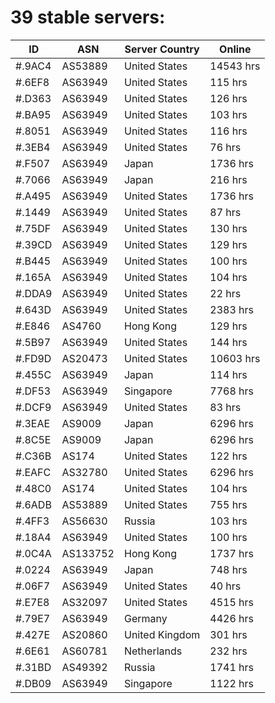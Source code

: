 # 39 stable servers:

| ID | ASN | Server Country | Online |
| ------ | ------ | ------ | ------ |
| #.9AC4 | AS53889 | United States | 14543 hrs |
| #.6EF8 | AS63949 | United States | 115 hrs |
| #.D363 | AS63949 | United States | 126 hrs |
| #.BA95 | AS63949 | United States | 103 hrs |
| #.8051 | AS63949 | United States | 116 hrs |
| #.3EB4 | AS63949 | United States | 76 hrs |
| #.F507 | AS63949 | Japan | 1736 hrs |
| #.7066 | AS63949 | Japan | 216 hrs |
| #.A495 | AS63949 | United States | 1736 hrs |
| #.1449 | AS63949 | United States | 87 hrs |
| #.75DF | AS63949 | United States | 130 hrs |
| #.39CD | AS63949 | United States | 129 hrs |
| #.B445 | AS63949 | United States | 100 hrs |
| #.165A | AS63949 | United States | 104 hrs |
| #.DDA9 | AS63949 | United States | 22 hrs |
| #.643D | AS63949 | United States | 2383 hrs |
| #.E846 | AS4760 | Hong Kong | 129 hrs |
| #.5B97 | AS63949 | United States | 144 hrs |
| #.FD9D | AS20473 | United States | 10603 hrs |
| #.455C | AS63949 | Japan | 114 hrs |
| #.DF53 | AS63949 | Singapore | 7768 hrs |
| #.DCF9 | AS63949 | United States | 83 hrs |
| #.3EAE | AS9009 | Japan | 6296 hrs |
| #.8C5E | AS9009 | Japan | 6296 hrs |
| #.C36B | AS174 | United States | 122 hrs |
| #.EAFC | AS32780 | United States | 6296 hrs |
| #.48C0 | AS174 | United States | 104 hrs |
| #.6ADB | AS53889 | United States | 755 hrs |
| #.4FF3 | AS56630 | Russia | 103 hrs |
| #.18A4 | AS63949 | United States | 100 hrs |
| #.0C4A | AS133752 | Hong Kong | 1737 hrs |
| #.0224 | AS63949 | Japan | 748 hrs |
| #.06F7 | AS63949 | United States | 40 hrs |
| #.E7E8 | AS32097 | United States | 4515 hrs |
| #.79E7 | AS63949 | Germany | 4426 hrs |
| #.427E | AS20860 | United Kingdom | 301 hrs |
| #.6E61 | AS60781 | Netherlands | 232 hrs |
| #.31BD | AS49392 | Russia | 1741 hrs |
| #.DB09 | AS63949 | Singapore | 1122 hrs |

